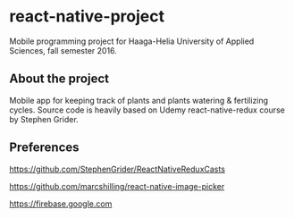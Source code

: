 # react-native-project
Mobile programming project for Haaga-Helia University of Applied Sciences, fall semester 2016.

## About the project

Mobile app for keeping track of plants and plants watering & fertilizing cycles. 
Source code is heavily based on Udemy react-native-redux course by Stephen Grider. 

## Preferences

https://github.com/StephenGrider/ReactNativeReduxCasts

https://github.com/marcshilling/react-native-image-picker

https://firebase.google.com
